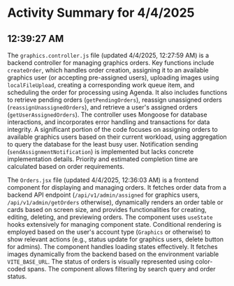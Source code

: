 # Activity Summary for 4/4/2025

## 12:39:27 AM
The `graphics.controller.js` file (updated 4/4/2025, 12:27:59 AM)  is a backend controller for managing graphics orders.  Key functions include `createOrder`, which handles order creation, assigning it to an available graphics user (or accepting pre-assigned users), uploading images using `localFileUpload`, creating a corresponding work queue item, and scheduling the order for processing using Agenda.  It also includes functions to retrieve pending orders (`getPendingOrders`), reassign unassigned orders (`reassignUnassignedOrders`), and retrieve a user's assigned orders (`getUserAssignedOrders`).  The controller uses Mongoose for database interactions, and incorporates error handling and transactions for data integrity.  A significant portion of the code focuses on assigning orders to available graphics users based on their current workload, using aggregation to query the database for the least busy user.  Notification sending (`sendAssignmentNotification`) is implemented but lacks concrete implementation details.  Priority and estimated completion time are calculated based on order requirements.

The `Orders.jsx` file (updated 4/4/2025, 12:36:03 AM) is a frontend component for displaying and managing orders. It fetches order data from a backend API endpoint (`/api/v1/admin/assigned` for graphics users, `/api/v1/admin/getOrders` otherwise), dynamically renders an order table or cards based on screen size, and provides functionalities for creating, editing, deleting, and previewing orders.  The component uses `useState` hooks extensively for managing component state.  Conditional rendering is employed based on the user's account type (`Graphics` or otherwise) to show relevant actions (e.g., status update for graphics users, delete button for admins). The component handles loading states effectively.  It fetches images dynamically from the backend based on the environment variable `VITE_BASE_URL`.  The status of orders is visually represented using color-coded spans. The component allows filtering by search query and order status.
